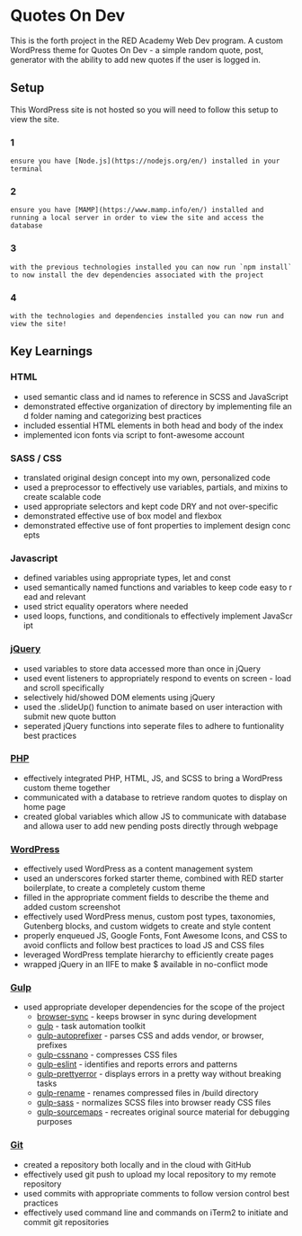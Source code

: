 # Quotes On Dev

This is the forth project in the RED Academy Web Dev program. A custom WordPress theme for Quotes On Dev - a simple random quote, post, generator with the ability to add new quotes if the user is logged in.

## Setup

This WordPress site is not hosted so you will need to follow this setup to view the site.

### 1

    ensure you have [Node.js](https://nodejs.org/en/) installed in your terminal

### 2

    ensure you have [MAMP](https://www.mamp.info/en/) installed and running a local server in order to view the site and access the database

### 3

    with the previous technologies installed you can now run `npm install` to now install the dev dependencies associated with the project

### 4

    with the technologies and dependencies installed you can now run and view the site!

## Key Learnings

### HTML

- used semantic class and id names to reference in SCSS and JavaScript
- demonstrated effective organization of directory by implementing file and folder naming and categorizing best practices
- included essential HTML elements in both head and body of the index
- implemented icon fonts via script to font-awesome account

### SASS / CSS 

- translated original design concept into my own, personalized code
- used a preprocessor to effectively use variables, partials, and mixins to create scalable code
- used appropriate selectors and kept code DRY and not over-specific
- demonstrated effective use of box model and flexbox
- demonstrated effective use of font properties to implement design concepts

### Javascript     

- defined variables using appropriate types, let and const
- used semantically named functions and variables to keep code easy to read and relevant
- used strict equality operators where needed
- used loops, functions, and conditionals to effectively implement JavaScript

### [jQuery](https://jquery.com/)

- used variables to store data accessed more than once in jQuery
- used event listeners to appropriately respond to events on screen - load and scroll specifically
- selectively hid/showed DOM elements using jQuery
- used the .slideUp() function to animate based on user interaction with submit new quote button
- seperated jQuery functions into seperate files to adhere to funtionality best practices

### [PHP](https://www.php.net/)

- effectively integrated PHP, HTML, JS, and SCSS to bring a WordPress custom theme together
- communicated with a database to retrieve random quotes to display on home page
- created global variables which allow JS to communicate with database and allowa user to add new pending posts directly through webpage

### [WordPress](https://wordpress.org/)

- effectively used WordPress as a content management system
- used an underscores forked starter theme, combined with RED starter boilerplate, to create a completely custom theme
- filled in the appropriate comment fields to describe the theme and added custom screenshot
- effectively used WordPress menus, custom post types, taxonomies, Gutenberg blocks, and custom widgets to create and style content
- properly enqueued JS, Google Fonts, Font Awesome Icons, and CSS to avoid conflicts and follow best practices to load JS and CSS files
- leveraged WordPress template hierarchy to efficiently create pages
- wrapped jQuery in an IIFE to make \$ available in no-conflict mode

### [Gulp](https://gulpjs.com/)

- used appropriate developer dependencies for the scope of the project
  - [browser-sync](https://www.npmjs.com/package/browser-sync) - keeps browser in sync during development
  - [gulp](https://www.npmjs.com/package/gulp) - task automation toolkit
  - [gulp-autoprefixer](https://www.npmjs.com/package/gulp-autoprefixer) - parses CSS and adds vendor, or browser, prefixes
  - [gulp-cssnano](https://www.npmjs.com/package/gulp-cssnano) - compresses CSS files
  - [gulp-eslint](https://www.npmjs.com/package/gulp-eslint) - identifies and reports errors and patterns
  - [gulp-prettyerror](https://www.npmjs.com/package/gulp-prettyerror) - displays errors in a pretty way without breaking tasks
  - [gulp-rename](https://www.npmjs.com/package/gulp-rename) - renames compressed files in /build directory
  - [gulp-sass](https://www.npmjs.com/package/gulp-sass) - normalizes SCSS files into browser ready CSS files
  - [gulp-sourcemaps](https://www.npmjs.com/package/gulp-sourcemaps) - recreates original source material for debugging purposes

### [Git](https://git-scm.com/)

- created a repository both locally and in the cloud with GitHub
- effectively used git push to upload my local repository to my remote repository
- used commits with appropriate comments to follow version control best practices
- effectively used command line and commands on iTerm2 to initiate and commit git repositories
